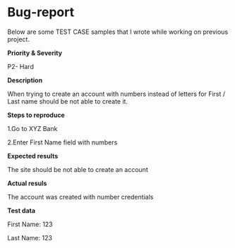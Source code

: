 # Bug-report

Below are some TEST CASE samples that I wrote while working on previous project.

**Priority & Severity**

P2- Hard


**Description**


When trying to create an account with numbers instead of letters for First / Last name  should be not able to create it.

**Steps to reproduce**

1.Go to XYZ Bank 

2.Enter First Name field with numbers

**Expected results**



The site should be not able to create an account


**Actual resuls**

The account was created with number credentials


**Test data**

First Name: 123

Last Name: 123

